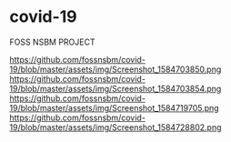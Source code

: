 # covid-19

FOSS NSBM PROJECT

https://github.com/fossnsbm/covid-19/blob/master/assets/img/Screenshot_1584703850.png
https://github.com/fossnsbm/covid-19/blob/master/assets/img/Screenshot_1584703854.png
https://github.com/fossnsbm/covid-19/blob/master/assets/img/Screenshot_1584719705.png
https://github.com/fossnsbm/covid-19/blob/master/assets/img/Screenshot_1584728802.png
